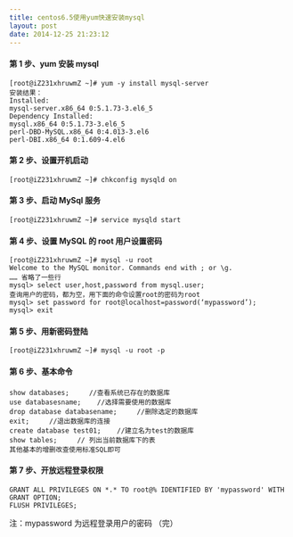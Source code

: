 ```yaml
---
title: centos6.5使用yum快速安装mysql
layout: post
date: 2014-12-25 21:23:12
---
```


#### 第 1 步、yum 安装 mysql

```
[root@iZ231xhruwmZ ~]# yum -y install mysql-server
安装结果：
Installed:
mysql-server.x86_64 0:5.1.73-3.el6_5
Dependency Installed:
mysql.x86_64 0:5.1.73-3.el6_5
perl-DBD-MySQL.x86_64 0:4.013-3.el6
perl-DBI.x86_64 0:1.609-4.el6
```

#### 第 2 步、设置开机启动

```
[root@iZ231xhruwmZ ~]# chkconfig mysqld on
```

#### 第 3 步、启动 MySql 服务

```
[root@iZ231xhruwmZ ~]# service mysqld start
```

#### 第 4 步、设置 MySQL 的 root 用户设置密码

```
[root@iZ231xhruwmZ ~]# mysql -u root
Welcome to the MySQL monitor. Commands end with ; or \g.
…… 省略了一些行
mysql> select user,host,password from mysql.user;
查询用户的密码，都为空，用下面的命令设置root的密码为root
mysql> set password for root@localhost=password(‘mypassword’);
mysql> exit
```

#### 第 5 步、用新密码登陆

```
[root@iZ231xhruwmZ ~]# mysql -u root -p
```

#### 第 6 步、基本命令

```
show databases;     //查看系统已存在的数据库
use databasesname;    //选择需要使用的数据库
drop database databasename;     //删除选定的数据库
exit;     //退出数据库的连接
create database test01;    //建立名为test的数据库
show tables;     // 列出当前数据库下的表
其他基本的增删改查使用标准SQL即可
```

#### 第 7 步、开放远程登录权限

```
GRANT ALL PRIVILEGES ON *.* TO root@% IDENTIFIED BY 'mypassword' WITH GRANT OPTION;
FLUSH PRIVILEGES;
```

注：mypassword 为远程登录用户的密码
（完）
